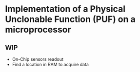 # Implementation of a Physical Unclonable Function (PUF) on a microprocessor


## WIP
+ On-Chip sensors readout
+ Find a location in RAM to acquire data
